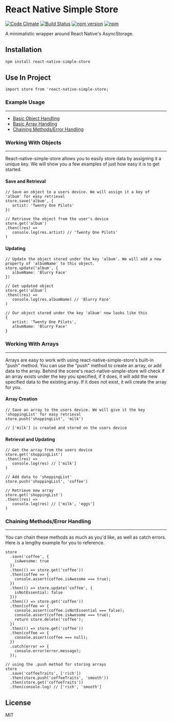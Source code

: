 # React Native Simple Store

[![Code Climate](https://codeclimate.com/github/jasonmerino/react-native-simple-store/badges/gpa.svg)](https://codeclimate.com/github/jasonmerino/react-native-simple-store)
[![Build Status](https://travis-ci.org/jasonmerino/react-native-simple-store.svg?branch=master)](https://travis-ci.org/jasonmerino/react-native-simple-store)
[![npm version](https://badge.fury.io/js/react-native-simple-store.svg)](http://badge.fury.io/js/react-native-simple-store)
[![npm](https://img.shields.io/npm/dm/localeval.svg)](https://www.npmjs.com/package/react-native-simple-store)

A minimalistic wrapper around React Native's AsyncStorage.

## Installation

```bash
npm install react-native-simple-store
```

## Use In Project
```
import store from 'react-native-simple-store;
```

### Example Usage


----------

 - [Basic Object Handling](#objects)
 - [Basic Array Handling](#arrays)
 - [Chaining Methods/Error Handling](#chaining)



### Working With Objects

----------
React-native-simple-store allows you to easily store data by assigning it a unique key. We will show you a few examples of just how easy it is to get started.

#### Save and Retrieval

	// Save an object to a users device. We will assign it a key of 'album' for easy retrieval	   
    store.save('album', {
	   artist: 'Twenty One Pilots'
	})
	
	// Retrieve the object from the user's device
	store.get('album')
	.then((res) =>
	   console.log(res.artist) // 'Twenty One Pilots'
	)
	
#### Updating 
	// Update the object stored under the key 'album'. We will add a new property of 'albumName' to this object.
	store.update('album', {
	   albumName: 'Blurry Face'
	})

	// Get updated object
	store.get('album')
	.then((res) =>
	   console.log(res.albumName) // 'Blurry Face'
	)
	
	// Our object stored under the key 'album' now looks like this
	{
	   artist: 'Twenty One Pilots',
	   albumName: 'Blurry Face'
	}


### Working With Arrays

----------
Arrays are easy to work with using react-native-simple-store's built-in "push" method. You can use the "push" method to create an array, or add data to the array. Behind the scene's react-native-simple-store will check if an array exists under the key you specified, if it does, it will add the new specified data to the existing array. If it does not exist, it will create the array for you.

#### Array Creation
	// Save an array to the users device. We will give it the key 'shoppingList' for easy retrieval	
	store.push('shoppingList', 'milk') 
	
	// ['milk'] is created and stored on the users device

#### Retrieval and Updating
	// Get the array from the users device
	store.get('shoppingList')
	.then((res) =>
	   console.log(res) // ['milk']
	)
	
	// Add data to 'shoppingList'
	store.push('shoppingList', 'coffee')
	
	// Retrieve new array
	store.get('shoppingList')
	.then((res) =>
	   console.log(res) // ['milk', 'eggs']
	)


### Chaining Methods/Error Handling

----------
You can chain these methods as much as you'd like, as well as catch errors. Here is a lengthy example for you to reference.

	store
	  .save('coffee', {
	    isAwesome: true
	  })
	  .then(() => store.get('coffee'))
	  .then(coffee => {
	    console.assert(coffee.isAwesome === true);
	  })
	  .then(() => store.update('coffee', {
	    isNotEssential: false
	  }))
	  .then(() => store.get('coffee'))
	  .then(coffee => {
	    console.assert(coffee.isNotEssential === false);
	    console.assert(coffee.isAwesome === true);
	    return store.delete('coffee');
	  })
	  .then(() => store.get('coffee'))
	  .then(coffee => {
	    console.assert(coffee === null);
	  })
	  .catch(error => {
	    console.error(error.message);
	  });

	// using the .push method for storing arrays
	store
	  .save('coffeeTraits', ['rich'])
	  .then(store.push('coffeeTraits', 'smooth'))
	  .then(store.get('coffeeTraits'))
	  .then(console.log) // ['rich', 'smooth']

## License

MIT

